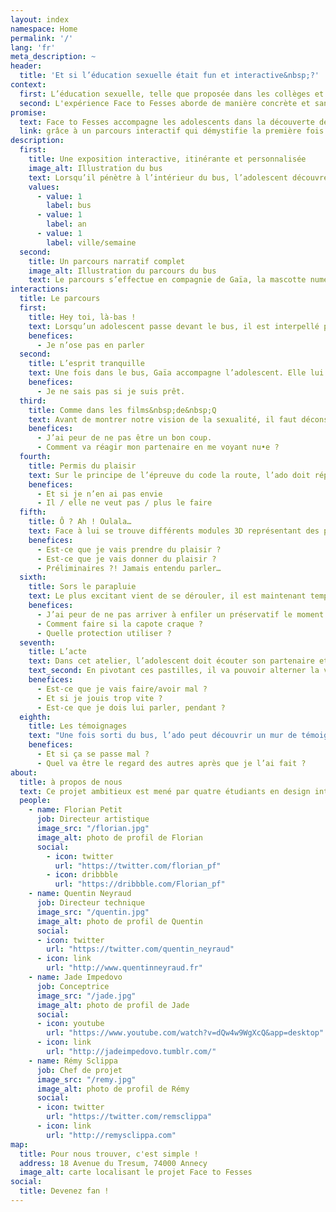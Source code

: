 ```yaml
---
layout: index
namespace: Home
permalink: '/'
lang: 'fr'
meta_description: ~
header:
  title: 'Et si l’éducation sexuelle était fun et interactive&nbsp;?'
context:
  first: L’éducation sexuelle, telle que proposée dans les collèges et lycées francais, est barbante, incomplète et désuète face au monde dans lequel nous vivons aujourd’hui. Un monde où la sexualité est exacerbée et les adolescents sont en moyenne confrontés à leur première image pornographique à 11 ans !
  second: L'expérience Face to Fesses aborde de manière concrète et sans tabou les mystères du premier rapport sexuel, sous le prisme du plaisir et du respect. C’est le sujet qui préoccupe le plus les ados et nous souhaitons leur permettre d’aborder sereinement leur vie sexuelle.
promise:
  text: Face to Fesses accompagne les adolescents dans la découverte de leur sexualité 
  link: grâce à un parcours interactif qui démystifie la première fois !
description: 
  first:
    title: Une exposition interactive, itinérante et personnalisée
    image_alt: Illustration du bus
    text: Lorsqu’il pénètre à l’intérieur du bus, l’adolescent découvre un parcours immersif, composé de huit ateliers interactifs. Cependant, ce n’est pas une simple exposition interactive, puisque le parcours s’adapte à l’utilisateur, afin de donner une dimension plus personnelle à l’expérience et de répondre au mieux à ses appréhensions. Car nous n’avons pas tous les mêmes !
    values:
      - value: 1
        label: bus
      - value: 1
        label: an
      - value: 1
        label: ville/semaine
  second:
    title: Un parcours narratif complet
    image_alt: Illustration du parcours du bus
    text: Le parcours s’effectue en compagnie de Gaïa, la mascotte numérique de Face to Fesses, une sorte de grande soeur bienveillante. Sa voix décomplexée, enjouée et taquine accompagne l’adolescent et lui apporte un complément d’information, toujours avec humour.
interactions:
  title: Le parcours
  first:
    title: Hey toi, là-bas !
    text: Lorsqu’un adolescent passe devant le bus, il est interpellé par Gaïa qui est présente sur un grand écran à l’extérieur du bus. Elle lui pose une question sur la première fois et l’invite à pénétrer à l’intérieur.
    benefices:
      - Je n’ose pas en parler
  second:
    title: L’esprit tranquille
    text: Une fois dans le bus, Gaïa accompagne l’adolescent. Elle lui présente dans les grandes lignes le thème de cette expérience puis lui propose de se détendre en reproduisant une posture de yoga. Il doit la tenir au moins 15 secondes. Ensuite, pour personnaliser son expérience, il renseigne quelques informations.
    benefices:
      - Je ne sais pas si je suis prêt.
  third:
    title: Comme dans les films&nbsp;de&nbsp;Q
    text: Avant de montrer notre vision de la sexualité, il faut déconstruire l’image faussée et anxiogène véhiculée par la pornographie. L’adolescent doit démêler le vrai du faux à l’aide d’un quiz interactif et animé. Les questions sont sélectionnées en fonction du genre et de l’orientation sexuelle du visiteur. Il n’y a pas de bonnes ou de mauvaises réponses. Les réponses offrent un point de vue nuancé, car en matière de sexualité, il n’y a pas de normalité.
    benefices:
      - J’ai peur de ne pas être un bon coup.
      - Comment va réagir mon partenaire en me voyant nu•e ?
  fourth:
    title: Permis du plaisir
    text: Sur le principe de l’épreuve du code la route, l’ado doit répondre à une flopée de situations de consentement dans un temps imparti. Muni de deux buzzers, il devra faire son choix le plus rapidement possible. S’il n’atteint pas le score maximum, il doit repasser le test, avec de nouvelles situations. Et ainsi de suite jusqu’à faire un sans faute. Pas de permis, pas de plaisir !
    benefices:
      - Et si je n’en ai pas envie
      - Il / elle ne veut pas / plus le faire
  fifth:
    title: Ô ? Ah ! Oulala…
    text: Face à lui se trouve différents modules 3D représentant des parties érogènes du corps. Il doit toucher, palper, pincer, caresser pour produire une réaction (changement de lumière, de musique dans le bus, accélération d’un battement de coeur en fond sonore...). Conclusion, il faut écouter son corps et celui de l’autre, se détendre, se laisser aller. Le plaisir sera à la clé !
    benefices:
      - Est-ce que je vais prendre du plaisir ?
      - Est-ce que je vais donner du plaisir ?
      - Préliminaires ?! Jamais entendu parler…
  sixth:
    title: Sors le parapluie
    text: Le plus excitant vient de se dérouler, il est maintenant temps de passer à l’acte ! Enfin, pas tout à fait. On peut attraper des IST autant qu’on peut en transmettre. Cet atelier invite l’utilisateur à enfiler des préservatifs féminins et masculins à l’aveugle dans une boîte noire. 
    benefices:
      - J’ai peur de ne pas arriver à enfiler un préservatif le moment venu.
      - Comment faire si la capote craque ?
      - Quelle protection utiliser ?
  seventh:
    title: L’acte
    text: Dans cet atelier, l’adolescent doit écouter son partenaire et faire en sorte que l’acte se passe le mieux possible en paramétrant les facteurs qui entrent en compte. Le contrôle s’effectue via des pastilles à déposer sur l’écran.
    text_second: En pivotant ces pastilles, il va pouvoir alterner la vitesse du rapport, changer de position, ajouter une caresse, il peut même arrêter complètement la relation en retirant les pastilles. En face de lui un hologramme suggère ce qu’il se passe sous la couette.
    benefices:
      - Est-ce que je vais faire/avoir mal ?
      - Et si je jouis trop vite ?
      - Est-ce que je dois lui parler, pendant ?
  eighth:
    title: Les témoignages
    text: "Une fois sorti du bus, l’ado peut découvrir un mur de témoignages audio. On lui fournit un casque qu’il peut connecter à n’importe quelle sortie audio et ainsi entendre des témoignages de personnes racontant le déroulé de leur première fois. Les enregistrements ont différentes teneurs : drôle, romantique, dramatique, insignifiante... Car il n’y a pas deux première fois identiques."
    benefices:
      - Et si ça se passe mal ?
      - Quel va être le regard des autres après que je l’ai fait ?
about:
  title: à propos de nous
  text: Ce projet ambitieux est mené par quatre étudiants en design interactif à Gobelins, l’École de l’image. 
  people:
    - name: Florian Petit
      job: Directeur artistique
      image_src: "/florian.jpg"
      image_alt: photo de profil de Florian
      social: 
        - icon: twitter
          url: "https://twitter.com/florian_pf"
        - icon: dribbble
          url: "https://dribbble.com/Florian_pf"
    - name: Quentin Neyraud
      job: Directeur technique
      image_src: "/quentin.jpg"
      image_alt: photo de profil de Quentin
      social: 
      - icon: twitter
        url: "https://twitter.com/quentin_neyraud"
      - icon: link
        url: "http://www.quentinneyraud.fr"
    - name: Jade Impedovo
      job: Conceptrice
      image_src: "/jade.jpg"
      image_alt: photo de profil de Jade
      social: 
      - icon: youtube
        url: "https://www.youtube.com/watch?v=dQw4w9WgXcQ&app=desktop"
      - icon: link
        url: "http://jadeimpedovo.tumblr.com/"
    - name: Rémy Sclippa
      job: Chef de projet
      image_src: "/remy.jpg"
      image_alt: photo de profil de Rémy
      social: 
      - icon: twitter
        url: "https://twitter.com/remsclippa"
      - icon: link
        url: "http://remysclippa.com"
map:
  title: Pour nous trouver, c'est simple !
  address: 18 Avenue du Tresum, 74000 Annecy
  image_alt: carte localisant le projet Face to Fesses
social:
  title: Devenez fan !
---
```

